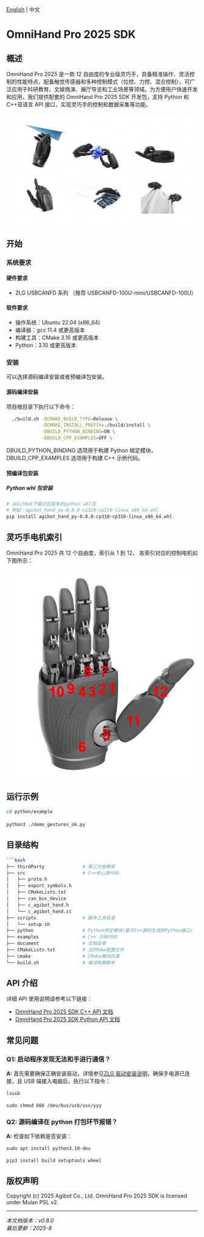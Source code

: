 [English](README.md) | 中文

# OmniHand Pro 2025 SDK

## 概述

OmniHand Pro 2025 是一款 12 自由度的专业级灵巧手，具备精准操作、灵活控制的性能特点，配备触觉传感器和多种控制模式（位控、力控、混合控制），可广泛应用于科研教育、文娱商演、展厅导览和工业场景等领域。为方便用户快速开发和应用，我们提供配套的 OmniHand Pro 2025 SDK 开发包，支持 Python 和 C++双语言 API 接口，实现灵巧手的控制和数据采集等功能。

![](document/pic/hand.jpg)

## 开始

### 系统要求

#### 硬件要求

- ZLG USBCANFD 系列 （推荐 USBCANFD-100U-mini/USBCANFD-100U）

#### 软件要求

- 操作系统：Ubuntu 22.04 (x86_64)
- 编译器：gcc 11.4 或更高版本
- 构建工具：CMake 3.16 或更高版本
- Python：3.10 或更高版本

### 安装

可以选择源码编译安装或者预编译包安装。

#### 源码编译安装

项目根目录下执行以下命令：

```bash
  ./build.sh -DCMAKE_BUILD_TYPE=Release \
             -DCMAKE_INSTALL_PREFIX=./build/install \
             -DBUILD_PYTHON_BINDING=ON \
             -DBUILD_CPP_EXAMPLES=OFF \
```

DBUILD_PYTHON_BINDING 选项用于构建 Python 绑定模块，DBUILD_CPP_EXAMPLES 选项用于构建 C++ 示例代码。

#### 预编译包安装

##### Python whl 包安装

```bash
# 从GitHub下载对应版本的python whl包
# 例如：agibot_hand_py-0.8.0-cp310-cp310-linux_x86_64.whl
pip install agibot_hand_py-0.8.0-cp310-cp310-linux_x86_64.whl
```

## 灵巧手电机索引

OmniHand Pro 2025 共 12 个自由度，索引从 1 到 12， 各索引对应的控制电机如下图所示：

![](document/pic/hand_joints.jpg)

## 运行示例

```bash
cd python/example

python3 ./demo_gestures_ok.py
```

## 目录结构

````bash
```bash
├── thirdParty              # 第三方依赖库
├── src                     # C++核心源代码
│   ├── proto.h
│   ├── export_symbols.h
│   ├── CMakeLists.txt
│   ├── can_bus_device
│   ├── c_agibot_hand.h
│   └── c_agibot_hand.cc
├── scripts                 # 脚本工具目录
│   └── setup.sh
├── python                  # Python绑定模块(基于C++源码生成的Python接口)
├── examples                # C++ 示例代码
├── document                # 文档目录
├── CMakeLists.txt          # 主CMake配置文件
├── cmake                   # CMake模块目录
└── build.sh                # 编译构建脚本
````

## API 介绍

详细 API 使用说明请参考以下链接：

- [OmniHand Pro 2025 SDK C++ API 文档](document/API_CPP.md)
- [OmniHand Pro 2025 SDK Python API 文档](document/API_PYTHON.md)

## 常见问题

### Q1: 启动程序发现无法和手进行通信？

**A:** 首先需要确保正确安装驱动，详情参见[ZLG 驱动安装说明](https://manual.zlg.cn/web/#/42/1710:~:text=%23sudo%20chmod%20666%20/dev/bus/usb/xxx/yyy)，确保手电源已连接，且 USB 端接入电脑后，执行以下指令：

```shell
lsusb

sudo chmod 666 /dev/bus/usb/xxx/yyy
```

### Q2: 源码编译在 python 打包环节报错？

**A:** 检查如下依赖是否安装：

```shell
sudo apt install python3.10-dev

pip3 install build setuptools wheel
```

## 版权声明

Copyright (c) 2025 Agibot Co., Ltd. OmniHand Pro 2025 SDK is licensed under Mulan PSL v2.

---

_本文档版本：v0.8.0_  
_最后更新：2025-8_
